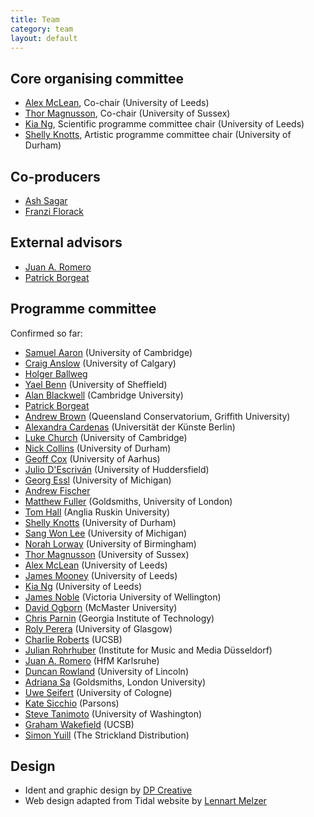 ```yaml
---
title: Team
category: team
layout: default
---
```


## Core organising committee

* [Alex McLean](http://music.leeds.ac.uk/people/alex-mclean/), Co-chair (University of Leeds)
* [Thor Magnusson](http://www.sussex.ac.uk/profiles/164902), Co-chair (University of Sussex)
* [Kia Ng](http://music.leeds.ac.uk/people/kia-ng/), Scientific programme committee chair (University of Leeds)
* [Shelly Knotts](https://shellyknotts.wordpress.com/), Artistic programme committee chair (University of Durham)

## Co-producers

* [Ash Sagar](http://ashleysagar.com/)
* [Franzi Florack](http://exploringfilmliteracy.blogspot.co.uk/)

## External advisors

* [Juan A. Romero](http://www.rukano.de/)
* [Patrick Borgeat](http://www.cappel-nord.de/)

## Programme committee

 Confirmed so far:

* [Samuel Aaron](http://sam.aaron.name) (University of Cambridge)
* [Craig Anslow](http://homepages.ecs.vuw.ac.nz/~craig/Site/Home.html) (University of Calgary)
* [Holger Ballweg](http://uiae.de/)
* [Yael Benn](https://www.sheffield.ac.uk/psychology/staff/research/yael-benn) (University of Sheffield)
* [Alan Blackwell](http://www.cl.cam.ac.uk/~afb21/) (Cambridge University)
* [Patrick Borgeat](http://www.cappel-nord.de/b/)
* [Andrew Brown](http://andrewrbrown.net.au) (Queensland Conservatorium, Griffith University)
* [Alexandra Cardenas](http://cargocollective.com/tiemposdelruido) (Universität der Künste Berlin)
* [Luke Church](http://www.luke.church.name) (University of Cambridge)
* [Nick Collins](https://www.dur.ac.uk/music/staff/profile/?id=11477) (University of Durham)
* [Geoff Cox](http://pure.au.dk/portal/en/persons/id%2812ea26ce-0032-475a-b951-74c8ba44d239%29.html) (University of Aarhus)
* [Julio D'Escriván](https://www.hud.ac.uk/ourstaff/profile/index.php?staffuid=smusjd3) (University of Huddersfield)
* [Georg Essl](http://web.eecs.umich.edu/~gessl/) (University of Michigan)
* [Andrew Fischer](https://github.com/andyfischer)
* [Matthew Fuller](http://www.gold.ac.uk/cultural-studies/staff/m-fuller/) (Goldsmiths, University of London)
* [Tom Hall](http://ww2.anglia.ac.uk/ruskin/en/home/faculties/alss/deps/mpa/staff/dr_tom_hall.html) (Anglia Ruskin University)
* [Shelly Knotts](http://shelly-knotts.wordpress.com) (University of Durham)
* [Sang Won Lee](http://sangwonlee.com) (University of Michigan)
* [Norah Lorway](http://www.norahlorway.com) (University of Birmingham)
* [Thor Magnusson](http://www.ixi-audio.net) (University of Sussex)
* [Alex McLean](http://yaxu.org/) (University of Leeds)
* [James Mooney](http://music.leeds.ac.uk/people/james-mooney/) (University of Leeds)
* [Kia Ng](http://www.kcng.org) (University of Leeds)
* [James Noble](http://ecs.vuw.ac.nz/~kjx/) (Victoria University of Wellington)
* [David Ogborn](http://csmm.mcmaster.ca/faculty/profile_ogborn.html) (McMaster University)
* [Chris Parnin](http://www.cc.gatech.edu/~vector) (Georgia Institute of Technology)
* [Roly Perera](http://dynamicaspects.org/) (University of Glasgow)
* [Charlie Roberts](http://charlie-roberts.com/) (UCSB)
* [Julian Rohrhuber](http://musikundmedien.net/en/studies/faculty/julian-rohrhuber/) (Institute for Music and Media Düsseldorf)
* [Juan A. Romero](http://www.rukano.de/) (HfM Karlsruhe)
* [Duncan Rowland](http://staff.lincoln.ac.uk/drowland) (University of Lincoln)
* [Adriana Sa](http://adrianasa.planetaclix.pt/) (Goldsmiths, London University)
* [Uwe Seifert](http://uk-online.uni-koeln.de/cgi-bin/show.pl/page?uni=1&i_nr=19&id=230) (University of Cologne)
* [Kate Sicchio](http://sicchio.com/) (Parsons)
* [Steve Tanimoto](http://www.cs.washington.edu/people/faculty/tanimoto) (University of Washington)
* [Graham Wakefield](http://www.mat.ucsb.edu/~wakefield/) (UCSB)
* [Simon Yuill](http://www.lipparosa.org/) (The Strickland Distribution)

## Design

* Ident and graphic design by [DP Creative](http://www.dp-creative.co.uk/)
* Web design adapted from Tidal website by [Lennart Melzer](https://github.com/lennart)
